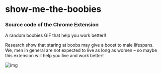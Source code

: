 # show-me-the-boobies
### Source code of the Chrome Extension

A random boobies GIF that help you work better!!

Research show that staring at boobs may give a boost to male lifespans. We, men in general are not expected to live as long as women – so maybe this extension will help you live and work better!

![img](https://i.imgur.com/Qen3KJL.png)
